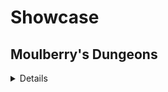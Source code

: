 # Showcase

## Moulberry's Dungeons

<details>

| Name  | Room Type | Images |
| ------------- | ------------- | ------------- |
| Hub  | none  | ![1](https://github.com/Zero5G/Builds/blob/main/ImageStorage/MBD/Hub/2021-04-19_12.44.54.png?raw=true) <details><summary>More</summary>![2](https://github.com/Zero5G/Builds/blob/main/ImageStorage/MBD/Hub/2021-04-19_12.45.07.png?raw=true) ![3](https://github.com/Zero5G/Builds/blob/main/ImageStorage/MBD/Hub/2021-04-19_12.45.25.png?raw=true)</details> |
| 1  | 2 | 3 |
</details>
